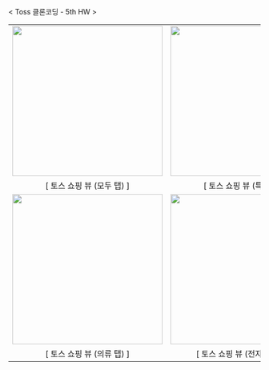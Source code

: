 

< Toss 클론코딩 - 5th HW >

<table>
  <tr>
    <td><img src="https://github.com/user-attachments/assets/c36c524c-9b95-4f7b-a1fb-25aa67e814ed" width="300"></td>
    <td><img src="https://github.com/user-attachments/assets/0f8bb831-40f8-4693-888b-e6b7ab6d64fe" width="300"></td>
    <td><img src="https://github.com/user-attachments/assets/2575554e-d217-410f-b10b-9d14d49f715c" width="300"></td>
  </tr>
  <tr>
    <td align="center">[ 토스 쇼핑 뷰 (모두 탭) ]</td>
    <td align="center">[ 토스 쇼핑 뷰 (특가 탭) ]</td>
    <td align="center">[ 토스 쇼핑 뷰 (식품 탭) ]</td>
  </tr>
  <tr>
    <td><img src="https://github.com/user-attachments/assets/68beaae8-ebda-47c0-a844-e70d24c54cf5" width="300"></td>
    <td><img src="https://github.com/user-attachments/assets/70bd0e8e-a915-42f0-9d7d-f0aeaa0f1b08" width="300"></td>
    <td><img src="https://github.com/user-attachments/assets/0beb9dfb-c07f-43f4-857f-6aecdcc6f189" width="300"></td>
  </tr>
  <tr>
    <td align="center">[ 토스 쇼핑 뷰 (의류 탭) ]</td>
    <td align="center">[ 토스 쇼핑 뷰 (전자제품 탭) ]</td>
    <td align="center">[ 토스 쇼핑 뷰 (뷰티 탭) ]</td>
  </tr>
</table>

